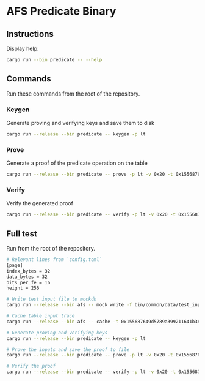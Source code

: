 # AFS Predicate Binary

## Instructions

Display help:

```bash
cargo run --bin predicate -- --help
```

## Commands

Run these commands from the root of the repository.

### Keygen

Generate proving and verifying keys and save them to disk

```bash
cargo run --release --bin predicate -- keygen -p lt
```

### Prove

Generate a proof of the predicate operation on the table

```bash
cargo run --release --bin predicate -- prove -p lt -v 0x20 -t 0x155687649d5789a399211641b38bb93139f8ceca042466aa98e500a904657711 -d bin/common/data/input_file_32_32.mockdb -i bin/common/data/predicate/0x155687649d5789a399211641b38bb93139f8ceca042466aa98e500a904657711.cache.bin
```

### Verify

Verify the generated proof

```bash
cargo run --release --bin predicate -- verify -p lt -v 0x20 -t 0x155687649d5789a399211641b38bb93139f8ceca042466aa98e500a904657711
```

## Full test

Run from the root of the repository.

```bash
# Relevant lines from `config.toml`
[page]
index_bytes = 32
data_bytes = 32
bits_per_fe = 16
height = 256
```

```bash
# Write test input file to mockdb
cargo run --release --bin afs -- mock write -f bin/common/data/test_input_file_32_32.afi -o bin/common/data/input_file_32_32.mockdb

# Cache table input trace
cargo run --release --bin afs -- cache -t 0x155687649d5789a399211641b38bb93139f8ceca042466aa98e500a904657711 --db-file bin/common/data/input_file_32_32.mockdb --output-folder bin/common/data/predicate

# Generate proving and verifying keys
cargo run --release --bin predicate -- keygen -p lt

# Prove the inputs and save the proof to file
cargo run --release --bin predicate -- prove -p lt -v 0x20 -t 0x155687649d5789a399211641b38bb93139f8ceca042466aa98e500a904657711 -d bin/common/data/input_file_32_32.mockdb -i bin/common/data/predicate/0x155687649d5789a399211641b38bb93139f8ceca042466aa98e500a904657711.cache.bin

# Verify the proof
cargo run --release --bin predicate -- verify -p lt -v 0x20 -t 0x155687649d5789a399211641b38bb93139f8ceca042466aa98e500a904657711
```
